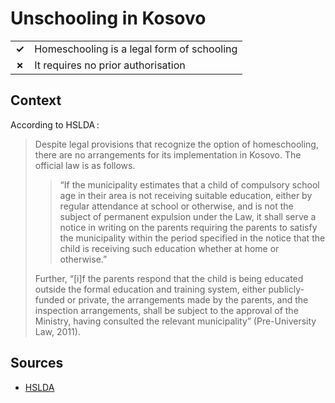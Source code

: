# Unschooling in Kosovo
| | |
|-|-|
| __✓__ | Homeschooling is a legal form of schooling |
| __✗__ | It requires no prior authorisation |

## Context

According to HSLDA :

> Despite legal provisions that recognize the option of homeschooling, there are no arrangements for its implementation in Kosovo. The official law is as follows.
>
> > “If the municipality estimates that a child of compulsory school age in their area is not receiving suitable education, either by regular attendance at school or otherwise, and is not the subject of permanent expulsion under the Law, it shall serve a notice in writing on the parents requiring the parents to satisfy the municipality within the period specified in the notice that the child is receiving such education whether at home or otherwise.”
>
> Further, “[i]f the parents respond that the child is being educated outside the formal education and training system, either publicly-funded or private, the arrangements made by the parents, and the inspection arrangements, shall be subject to the approval of the Ministry, having consulted the relevant municipality” (Pre-University Law, 2011).

## Sources

* [HSLDA](https://hslda.org/post/kosovo)

